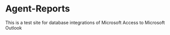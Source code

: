 # Agent-Reports
This is a test site for database integrations of Microsoft Access to Microsoft Outlook
